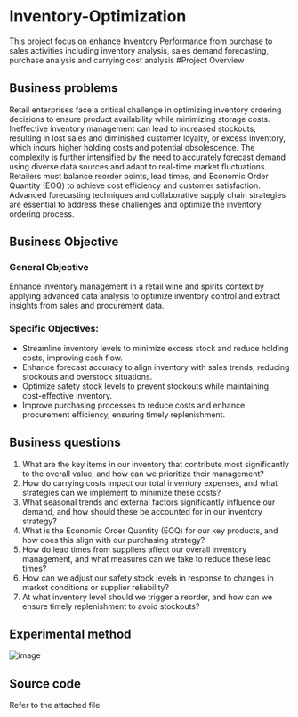 # Inventory-Optimization
This project focus on enhance Inventory Performance from purchase to sales activities including inventory analysis, sales demand forecasting, purchase analysis and carrying cost analysis
#Project Overview 
## Business problems
Retail enterprises face a critical challenge in optimizing inventory ordering decisions to ensure product availability while minimizing storage costs. Ineffective inventory management can lead to increased stockouts, resulting in lost sales and diminished customer loyalty, or excess inventory, which incurs higher holding costs and potential obsolescence. The complexity is further intensified by the need to accurately forecast demand using diverse data sources and adapt to real-time market fluctuations. Retailers must balance reorder points, lead times, and Economic Order Quantity (EOQ) to achieve cost efficiency and customer satisfaction. Advanced forecasting techniques and collaborative supply chain strategies are essential to address these challenges and optimize the inventory ordering process.
## Business Objective
### General Objective
Enhance inventory management in a retail wine and spirits context by applying advanced data analysis to optimize inventory control and extract insights from sales and procurement data.
### Specific Objectives:
- Streamline inventory levels to minimize excess stock and reduce holding costs, improving cash flow. 
- Enhance forecast accuracy to align inventory with sales trends, reducing stockouts and overstock situations.
- Optimize safety stock levels to prevent stockouts while maintaining cost-effective inventory.
- Improve purchasing processes to reduce costs and enhance procurement efficiency, ensuring timely replenishment.
## Business questions
1. What are the key items in our inventory that contribute most significantly to the overall value, and how can we prioritize their management?
2. How do carrying costs impact our total inventory expenses, and what strategies can we implement to minimize these costs?
3. What seasonal trends and external factors significantly influence our demand, and how should these be accounted for in our inventory strategy?
4. What is the Economic Order Quantity (EOQ) for our key products, and how does this align with our purchasing strategy?
5. How do lead times from suppliers affect our overall inventory management, and what measures can we take to reduce these lead times?
6. How can we adjust our safety stock levels in response to changes in market conditions or supplier reliability?
7. At what inventory level should we trigger a reorder, and how can we ensure timely replenishment to avoid stockouts?
## Experimental method
![image](https://github.com/user-attachments/assets/2c798bc7-05c0-444f-a181-d4f5dbafb472)
## Source code 
Refer to the attached file 

